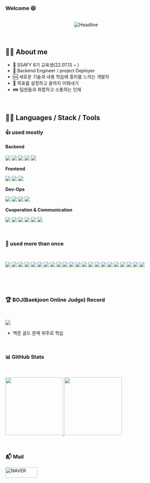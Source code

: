 ### Welcome 😆

<Br>
<div align=center>
        <img src="https://readme-typing-svg.herokuapp.com?color=%236FDA44&size=32&center=true&vCenter=true&width=600&height=50&lines=JBH+GitHub+%F0%9F%91%8B;Back-End+Engineer;Dev-Ops;" alt="Headline" />
</div>

<Br>
<Br>

## :sassy_man:  About me
- 📒 SSAFY 8기 교육생(22.07.13 ~ )
- 🏃 Backend Engineer / project Deployer
- 🆕 새로운 기술과 내용 학습에 흥미를 느끼는 개발자
- 🎯 목표를 설정하고 끝까지 이뤄내기
- 👪 팀원들과 화합하고 소통하는 인재


<Br>
 
## 👨‍💻 Languages / Stack / Tools
 
 <h3>
   👍 used mostly
 </h3>
<h4>
Backend
</h4>

<img src="https://img.shields.io/badge/Spring_Boot-6DB33F?style=for-the-badge&logo=SpringBoot&logoColor=white"> <img src="https://img.shields.io/badge/java-007396?style=for-the-badge&logo=java&logoColor=white"> <img src="https://img.shields.io/badge/mybatis-F37440?style=for-the-badge&logo=mybatis&logoColor=white"> <img src="https://img.shields.io/badge/Intellij_IDEA-3776AB?style=for-the-badge&logo=IntellijIDEA&logoColor=white"> <img src="https://img.shields.io/badge/MySQL-380953?style=for-the-badge&logo=MySQL&logoColor=white">

**Frontend**

<img src="https://img.shields.io/badge/Vue.js-4FC08D?style=for-the-badge&logo=Vue.js&logoColor=white"> <img src="https://img.shields.io/badge/Node.js-339933?style=for-the-badge&logo=Node.js&logoColor=white"> <img src="https://img.shields.io/badge/VS Code-007ACC?style=for-the-badge&logo=Visual Studio Code&logoColor=white">

**Dev-Ops**

   <img src="https://img.shields.io/badge/Amazon%20AWS-FF9900.svg?&style=for-the-badge&logo=Amazon%20AWS&logoColor=white"> <img src="https://img.shields.io/badge/Docker-%230db7ed.svg?&style=for-the-badge&logo=Docker&logoColor=white"> <img src="https://img.shields.io/badge/Jenkins-D24939?&style=for-the-badge&logo=Jenkins&logoColor=white"> <img src="https://img.shields.io/badge/nginx-009639?&style=for-the-badge&logo=nginx&logoColor=white">
   
   
**Cooperation & Communication**

<img src="https://img.shields.io/badge/gitlab-FC6D26?style=for-the-badge&logo=GitLab&logoColor=white"> <img src="https://img.shields.io/badge/jira-0052CC?style=for-the-badge&logo=Jira&logoColor=white"> <img src="https://img.shields.io/badge/MatterMOST-009688?style=for-the-badge&logo=Mattermost&logoColor=white"> <img src="https://img.shields.io/badge/Notion-EF1970?style=for-the-badge&logo=Notion&logoColor=white"> <img src="https://img.shields.io/badge/Discord-FDA061?style=for-the-badge&logo=Discord&logoColor=white"> <img src="https://img.shields.io/badge/github-FDA145?style=for-the-badge&logo=github&logoColor=white">
 
 <br>
 <h3>
   🎨 used more than once
 </h3>
   <Br>
  <p>
   <img src="https://img.shields.io/badge/C-001E9A.svg?&style=for-the-badge&logo=C&logoColor=white">
   <img src="https://img.shields.io/badge/C++-CC0000?&style=for-the-badge&logo=C++&logoColor=white">
   <img src="https://img.shields.io/badge/pyhton-00599C?&style=for-the-badge&logo=python&logoColor=white">
   <img src="https://img.shields.io/badge/Unity-2C271F.svg?&style=for-the-badge&logo=Unity&logoColor=white">
   <img src="https://img.shields.io/badge/kakao_API-088142?style=for-the-badge&logo=kakao&logoColor=white">
   <img src="https://img.shields.io/badge/naver_API-199ED9?style=for-the-badge&logo=naver&logoColor=white">
   <img src="https://img.shields.io/badge/국가_공공데이터-632CA6?style=for-the-badge&logo=&logoColor=white">
   <img src="https://img.shields.io/badge/Eclipse%20IDE-2C2255.svg?&style=for-the-badge&logo=Eclipse%20IDE&logoColor=white">
   <img src="https://img.shields.io/badge/VMware-F88F00.svg?&style=for-the-badge&logo=VMware&logoColor=white">
   <img src="https://img.shields.io/badge/HTML5-E53236?&style=for-the-badge&logo=HTML5&logoColor=white">
   <img src="https://img.shields.io/badge/CSS3-EF5C55?&style=for-the-badge&logo=CSS3&logoColor=white">
   <img src="https://img.shields.io/badge/Bootstrap-A30701?&style=for-the-badge&logo=Bootstrap&logoColor=white">
   <img src="https://img.shields.io/badge/Android-F09820?&style=for-the-badge&logo=Android&logoColor=white">  
   <img src="https://img.shields.io/badge/Android_Studio-239DFF?&style=for-the-badge&logo=AndroidStudio&logoColor=white">  
   <img src="https://img.shields.io/badge/Kotlin-3CBDB1?&style=for-the-badge&logo=Kotlin&logoColor=white">
   <img src="https://img.shields.io/badge/MariaDB-1572B6?&style=for-the-badge&logo=mariadb&logoColor=white">
   <img src="https://img.shields.io/badge/linux-00B1E7?&style=for-the-badge&logo=linux&logoColor=white">
   <img src="https://img.shields.io/badge/JUnit5-25A162?&style=for-the-badge&logo=Junit5&logoColor=white">  
   <img src="https://img.shields.io/badge/Apache Tomcat-00C4CC?&style=for-the-badge&logo=ApacheTomcat&logoColor=white">
   <img src="https://img.shields.io/badge/Figma-4574E0?&style=for-the-badge&logo=figma&logoColor=white">
   <img src="https://img.shields.io/badge/adobexd-7ED321?&style=for-the-badge&logo=adobexd&logoColor=white">
   <img src="https://img.shields.io/badge/php-F8C517?&style=for-the-badge&logo=php&logoColor=white">
  </p>
<Br>

<Br>
 

<Br>

### 🏆 BOJ(Baekjoon Online Judge) Record
 <Br>
  
 <a href="https://solved.ac/jbhjbh"><img src="http://mazassumnida.wtf/api/generate_badge?boj=jbhjbh"></a>
- 백준 골드 문제 위주로 학습
 
<Br>

### 📊 GitHub Stats
<Br>
<p>
<a href="https://github.com/0901jbh">
  <img height="180em" src="https://github-readme-stats-eight-theta.vercel.app/api?username=0901jbh&show_icons=true&theme=algolia&include_all_commits=true&count_private=true"/>
  <img height="180em" src="https://github-readme-stats-eight-theta.vercel.app/api/top-langs/?username=0901jbh&layout=compact&langs_count=8&theme=algolia"/>
</a>
</p>

<Br>

### :mailbox_with_mail: Mail
<p align="center">

<a href="mailto:0901jbh@naver.com" target="_blank"><img src="https://img.shields.io/badge/NAVER-03C75A?style=flat&logo=Naver&logoColor=white" alt="NAVER" width="100" height="33"></a>
</p>


 </p>
